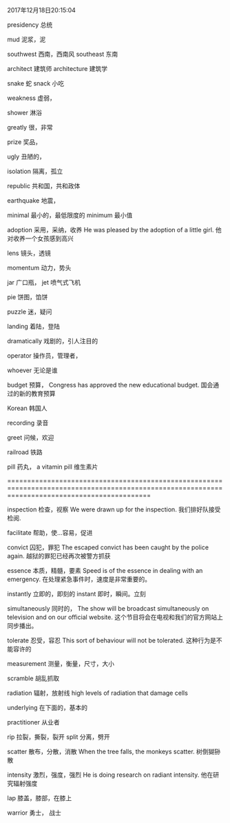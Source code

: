 2017年12月18日20:15:04

presidency							总统

mud									泥浆，泥

southwest							西南，西南风
southeast							东南

architect							建筑师
architecture						建筑学

snake								蛇
snack								小吃




weakness							虚弱，

shower								淋浴

greatly								很，非常

prize								奖品，

ugly								丑陋的，

isolation							隔离，孤立


republic							共和国，共和政体

earthquake							地震，


minimal								最小的，最低限度的
minimum								最小值

adoption							采用，采纳，收养
He was pleased by the adoption of a little girl.
他对收养一个女孩感到高兴

lens								镜头，透镜

momentum							动力，势头


jar									广口瓶，
jet									喷气式飞机

pie 								饼图，馅饼

puzzle								迷，疑问

landing								着陆，登陆

dramatically						戏剧的，引人注目的

operator							操作员，管理者，

whoever								无论是谁


budget								预算，
Congress has approved the new educational budget.
国会通过的新的教育预算


Korean								韩国人

recording							录音

greet								问候，欢迎

railroad							铁路

pill								药丸，
a vitamin pill						维生素片



================================================================================================================================================

inspection							检查，视察
We were drawn up for the inspection.
我们排好队接受检阅.

facilitate							帮助，使...容易，促进


convict								囚犯，罪犯
The escaped convict has been caught by the police again.
越狱的罪犯已经再次被警方抓获


essence								本质，精髓，要素
Speed is of the essence in dealing with an emergency.
在处理紧急事件时，速度是非常重要的。


instantly							立即的，即刻的
instant 							即时，瞬间。立刻


simultaneously						同时的，
The show will be broadcast simultaneously on television and on our official website.
这个节目将会在电视和我们的官方网站上同步播出。


tolerate							忍受，容忍
This sort of behaviour will not be tolerated.
这种行为是不能容许的 


measurement							测量，衡量，尺寸，大小

scramble							胡乱抓取

radiation							辐射，放射线
high levels of radiation that damage cells


underlying							在下面的，基本的

practitioner						从业者


rip									拉裂，撕裂，裂开
split								分离，劈开


scatter								散布，分散，消散
When the tree falls, the monkeys scatter.
树倒猢狲散

intensity							激烈，强度，强烈
He is doing research on radiant intensity.
他在研究辐射强度


lap									膝盖，膝部，在膝上


warrior								勇士， 战士














